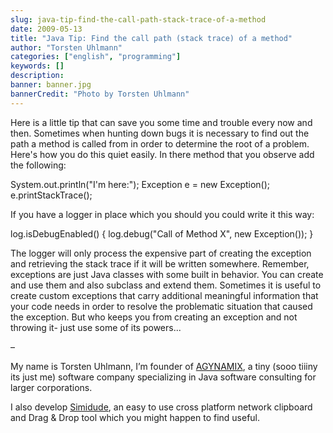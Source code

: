 ```yaml
---
slug: java-tip-find-the-call-path-stack-trace-of-a-method
date: 2009-05-13
title: "Java Tip: Find the call path (stack trace) of a method"
author: "Torsten Uhlmann"
categories: ["english", "programming"]
keywords: []
description:
banner: banner.jpg
bannerCredit: "Photo by Torsten Uhlmann"
---
```


Here is a little tip that can save you some time and trouble every now and then. Sometimes when hunting down bugs it is necessary to find out the path a method is called from in order to determine the root of a problem. Here's how you do this quiet easily. In there method that you observe add the following:

System.out.println("I'm here:"); Exception e = new Exception(); e.printStackTrace();

If you have a logger in place which you should you could write it this way:

log.isDebugEnabled() { log.debug("Call of Method X", new Exception()); }

The logger will only process the expensive part of creating the exception and retrieving the stack trace if it will be written somewhere. Remember, exceptions are just Java classes with some built in behavior. You can create and use them and also subclass and extend them. Sometimes it is useful to create custom exceptions that carry additional meaningful information that your code needs in order to resolve the problematic situation that caused the exception. But who keeps you from creating an exception and not throwing it- just use some of its powers...

–

My name is Torsten Uhlmann, I’m founder of [AGYNAMIX](http://www.agynamix.de/), a tiny (sooo tiiiny its just me) software company specializing in Java software consulting for larger corporations.

I also develop [Simidude](http://www.simidude.com/), an easy to use cross platform network clipboard and Drag & Drop tool which you might happen to find useful.

